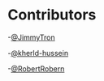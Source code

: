 



# Contributors


-[@JimmyTron](https://github.com/JimmyTron)

-[@kherld-hussein](https://github.com/kherld-hussein)

-[@RobertRobern](https://github.com/RobertRobern)


